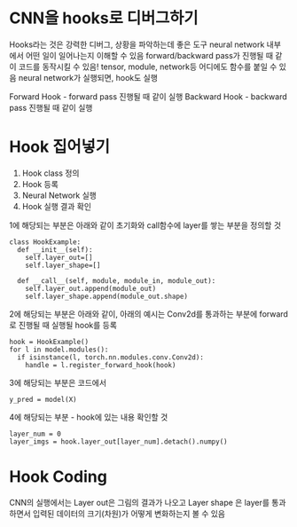 # CNN을 hooks로 디버그하기
Hooks라는 것은 강력한 디버그, 상황을 파악하는데 좋은 도구
neural network 내부 에서 어떤 일이 일어나는지 이해할 수 있음
forward/backward pass가 진행될 때 같이 코드를 동작시킬 수 있음!
tensor, module, network등 어디에도 함수를 붙일 수 있음
neural network가 실행되면, hook도 실행

Forward Hook - forward pass 진행될 때 같이 실행
Backward Hook - backward pass 진행될 때 같이 실행

# Hook 집어넣기
1. Hook class 정의
2. Hook 등록
3. Neural Network 실행
4. Hook 실행 결과 확인

1에 해당되는 부분은 아래와 같이 초기화와 call함수에 layer를 쌓는 부분을 정의할 것
```
class HookExample:
  def __init__(self):
    self.layer_out=[]
    self.layer_shape=[]

  def __call__(self, module, module_in, module_out):
    self.layer_out.append(module_out)
    self.layer_shape.append(module_out.shape)
```

2에 해당되는 부분은 아래와 같이, 아래의 예시는 Conv2d를 통과하는 부분에 forward로 진행될 때 실행될 hook를 등록
```
hook = HookExample()
for l in model.modules():
  if isinstance(l, torch.nn.modules.conv.Conv2d):
    handle = l.register_forward_hook(hook)
```
3에 해당되는 부분은 코드에서 
```
y_pred = model(X)
```
4에 해당되는 부분 - hook에 있는 내용 확인할 것
```
layer_num = 0
layer_imgs = hook.layer_out[layer_num].detach().numpy()
```

# Hook Coding
CNN의 실행에서는 Layer out은 그림의 결과가 나오고
Layer shape 은 layer를 통과하면서 입력된 데이터의 크기(차원)가 어떻게 변화하는지 볼 수 있음

